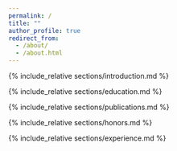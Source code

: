 ```yaml
---
permalink: /
title: ""
author_profile: true
redirect_from: 
  - /about/
  - /about.html
---
```


{% include_relative sections/introduction.md %}

{% include_relative sections/education.md %}

{% include_relative sections/publications.md %}

{% include_relative sections/honors.md %}

{% include_relative sections/experience.md %}